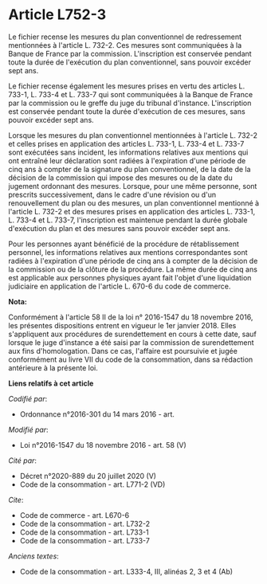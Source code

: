 # Article L752-3

Le fichier recense les mesures du plan conventionnel de redressement mentionnées à l'article L. 732-2. Ces mesures sont
communiquées à la Banque de France par la commission. L'inscription est conservée pendant toute la durée de l'exécution du
plan conventionnel, sans pouvoir excéder sept ans. 

Le fichier recense également les mesures prises en vertu des articles L. 733-1, L. 733-4 et L. 733-7 qui sont communiquées à
la Banque de France par la commission ou le greffe du juge du tribunal d'instance. L'inscription est conservée pendant toute
la durée d'exécution de ces mesures, sans pouvoir excéder sept ans. 

Lorsque les mesures du plan conventionnel mentionnées à l'article L. 732-2 et celles prises en application des articles L.
733-1, L. 733-4 et L. 733-7 sont exécutées sans incident, les informations relatives aux mentions qui ont entraîné leur
déclaration sont radiées à l'expiration d'une période de cinq ans à compter de la signature du plan conventionnel, de la date
de la décision de la commission qui impose des mesures ou de la date du jugement ordonnant des mesures. Lorsque, pour une
même personne, sont prescrits successivement, dans le cadre d'une révision ou d'un renouvellement du plan ou des mesures, un
plan conventionnel mentionné à l'article L. 732-2 et des mesures prises en application des articles L. 733-1, L. 733-4 et L.
733-7, l'inscription est maintenue pendant la durée globale d'exécution du plan et des mesures sans pouvoir excéder sept
ans. 

Pour les personnes ayant bénéficié de la procédure de rétablissement personnel, les informations relatives aux mentions
correspondantes sont radiées à l'expiration d'une période de cinq ans à compter de la décision de la commission ou de la
clôture de la procédure. La même durée de cinq ans est applicable aux personnes physiques ayant fait l'objet d'une
liquidation judiciaire en application de l'article L. 670-6 du code de commerce.

**Nota:**

Conformément à l'article 58 II de la loi n° 2016-1547 du 18 novembre 2016, les présentes dispositions entrent en vigueur le
1er janvier 2018. Elles s'appliquent aux procédures de surendettement en cours à cette date, sauf lorsque le juge d'instance
a été saisi par la commission de surendettement aux fins d'homologation. Dans ce cas, l'affaire est poursuivie et jugée
conformément au livre VII du code de la consommation, dans sa rédaction antérieure à la présente loi.

**Liens relatifs à cet article**

_Codifié par_:

  - Ordonnance n°2016-301 du 14 mars 2016 - art.

_Modifié par_:

  - Loi n°2016-1547 du 18 novembre 2016 - art. 58 (V)

_Cité par_:

  - Décret n°2020-889 du 20 juillet 2020 (V)
  - Code de la consommation - art. L771-2 (VD)

_Cite_:

  - Code de commerce - art. L670-6
  - Code de la consommation - art. L732-2
  - Code de la consommation - art. L733-1
  - Code de la consommation - art. L733-7

_Anciens textes_:

  - Code de la consommation - art. L333-4, III, alinéas 2, 3 et 4  (Ab)
